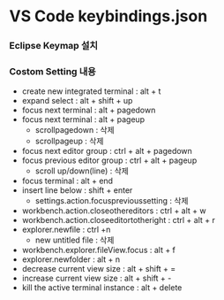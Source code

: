 # VS Code keybindings.json

### Eclipse Keymap 설치

### Costom Setting 내용

* create new integrated terminal : alt + t
* expand select : alt + shift + up
* focus next terminal : alt + pagedown
* focus next terminal : alt + pageup
    * scrollpagedown : 삭제
    * scrollpageup : 삭제
* focus next editor group : ctrl + alt + pagedown
* focus previous editor group : ctrl + alt + pageup
    * scroll up/down(line) : 삭제
* focus terminal : alt + end
* insert line below : shift + enter
    * settings.action.focusprevioussetting : 삭제
* workbench.action.closeothereditors : ctrl + alt + w
* workbench.action.closeeditortotheright : ctrl + alt + r
* explorer.newfile : ctrl +n
    * new untitled file : 삭제
* workbench.explorer.fileView.focus : alt + f
* explorer.newfolder : alt + n
* decrease current view size : alt + shift + =
* increase current view size : alt + shift + -
* kill the active terminal instance : alt + delete